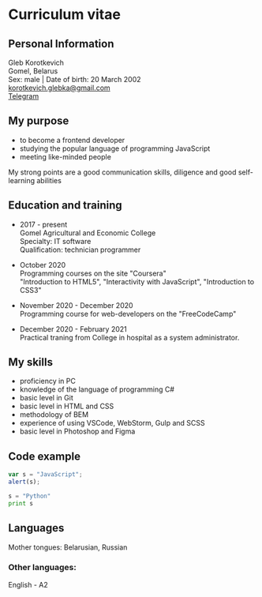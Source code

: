 # Curriculum vitae

## Personal Information
Gleb Korotkevich</br>
Gomel, Belarus</br>
Sex: male | Date of birth: 20 March 2002</br>
korotkevich.glebka@gmail.com</br>
[Telegram](https://t.me/glebka232)</br>
## My purpose
* to become a frontend developer
* studying the popular language of programming JavaScript
* meeting like-minded people

My strong points are a good communication skills, diligence and good self-learning abilities
## Education and training
* 2017 - present</br>
  Gomel Agricultural and Economic Сollege</br>
  Specialty: IT software</br>
  Qualification: technician programmer
  
* October 2020</br>
  Programming courses on the site "Coursera"</br>
  "Introduction to HTML5", "Interactivity with JavaScript", "Introduction to CSS3"
  
* November 2020 - December 2020</br>
  Programming course for web-developers on the "FreeCodeCamp"
  
* December 2020 - February 2021<br>
  Practical traning from Сollege in hospital as a system administrator.

## My skills
* proficiency in PC
* knowledge of the language of programming C#
* basic level in Git
* basic level in HTML and CSS
* methodology of BEM
* experience of using VSCode, WebStorm, Gulp and SCSS
* basic level in Photoshop and Figma

## Code example
```javascript
var s = "JavaScript";
alert(s);
```

```python
s = "Python"
print s
```
## Languages
Mother tongues: Belarusian, Russian

### Other languages:
English - A2
